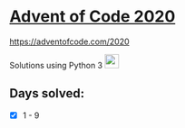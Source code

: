 # [Advent of Code 2020](https://adventofcode.com/2020)

https://adventofcode.com/2020

Solutions using Python 3 <img src="https://www.python.org/static/opengraph-icon-200x200.png" width=25>

## Days solved:
- [x] 1 - 9